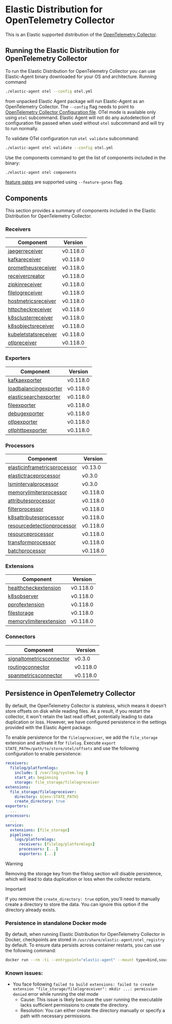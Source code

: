 # Elastic Distribution for OpenTelemetry Collector

This is an Elastic supported distribution of the [OpenTelemetry Collector](https://github.com/open-telemetry/opentelemetry-collector).

## Running the Elastic Distribution for OpenTelemetry Collector

To run the Elastic Distribution for OpenTelemetry Collector you can use Elastic-Agent binary downloaded for your OS and architecture.
Running command

```bash
./elastic-agent otel --config otel.yml
```

from unpacked Elastic Agent package will run Elastic-Agent as an OpenTelemetry Collector. The `--config` flag needs to point to [OpenTelemetry Collector Configuration file](https://opentelemetry.io/docs/collector/configuration/). OTel mode is available only using `otel` subcommand. Elastic Agent will not do any autodetection of configuration file passed when used without `otel` subcommand and will try to run normally.

To validate OTel configuration run `otel validate` subcommand:

```bash
./elastic-agent otel validate --config otel.yml
```

Use the components command to get the list of components included in the binary:

```bash
./elastic-agent otel components
```

[feature gates](https://github.com/open-telemetry/opentelemetry-collector/blob/main/featuregate/README.md#controlling-gates) are supported using `--feature-gates` flag.

## Components

This section provides a summary of components included in the Elastic Distribution for OpenTelemetry Collector.

### Receivers

| Component | Version |
|---|---|
| [jaegerreceiver](https://github.com/open-telemetry/opentelemetry-collector-contrib/blob/receiver/jaegerreceiver/v0.118.0/receiver/jaegerreceiver/README.md) | v0.118.0 |
| [kafkareceiver](https://github.com/open-telemetry/opentelemetry-collector-contrib/blob/receiver/kafkareceiver/v0.118.0/receiver/kafkareceiver/README.md) | v0.118.0 |
| [prometheusreceiver](https://github.com/open-telemetry/opentelemetry-collector-contrib/blob/receiver/prometheusreceiver/v0.118.0/receiver/prometheusreceiver/README.md) | v0.118.0 |
| [receivercreator](https://github.com/open-telemetry/opentelemetry-collector-contrib/blob/receiver/receivercreator/v0.118.0/receiver/receivercreator/README.md) | v0.118.0 |
| [zipkinreceiver](https://github.com/open-telemetry/opentelemetry-collector-contrib/blob/receiver/zipkinreceiver/v0.118.0/receiver/zipkinreceiver/README.md) | v0.118.0 |
| [filelogreceiver](https://github.com/open-telemetry/opentelemetry-collector-contrib/blob/receiver/filelogreceiver/v0.118.0/receiver/filelogreceiver/README.md) | v0.118.0 |
| [hostmetricsreceiver](https://github.com/open-telemetry/opentelemetry-collector-contrib/blob/receiver/hostmetricsreceiver/v0.118.0/receiver/hostmetricsreceiver/README.md) | v0.118.0 |
| [httpcheckreceiver](https://github.com/open-telemetry/opentelemetry-collector-contrib/blob/receiver/httpcheckreceiver/v0.118.0/receiver/httpcheckreceiver/README.md) | v0.118.0 |
| [k8sclusterreceiver](https://github.com/open-telemetry/opentelemetry-collector-contrib/blob/receiver/k8sclusterreceiver/v0.118.0/receiver/k8sclusterreceiver/README.md) | v0.118.0 |
| [k8sobjectsreceiver](https://github.com/open-telemetry/opentelemetry-collector-contrib/blob/receiver/k8sobjectsreceiver/v0.118.0/receiver/k8sobjectsreceiver/README.md) | v0.118.0 |
| [kubeletstatsreceiver](https://github.com/open-telemetry/opentelemetry-collector-contrib/blob/receiver/kubeletstatsreceiver/v0.118.0/receiver/kubeletstatsreceiver/README.md) | v0.118.0 |
| [otlpreceiver](https://github.com/open-telemetry/opentelemetry-collector/blob/receiver/otlpreceiver/v0.118.0/receiver/otlpreceiver/README.md) | v0.118.0 |

### Exporters

| Component | Version |
|---|---|
| [kafkaexporter](https://github.com/open-telemetry/opentelemetry-collector-contrib/blob/exporter/kafkaexporter/v0.118.0/exporter/kafkaexporter/README.md) | v0.118.0 |
| [loadbalancingexporter](https://github.com/open-telemetry/opentelemetry-collector-contrib/blob/exporter/loadbalancingexporter/v0.118.0/exporter/loadbalancingexporter/README.md) | v0.118.0 |
| [elasticsearchexporter](https://github.com/open-telemetry/opentelemetry-collector-contrib/blob/exporter/elasticsearchexporter/v0.118.0/exporter/elasticsearchexporter/README.md) | v0.118.0 |
| [fileexporter](https://github.com/open-telemetry/opentelemetry-collector-contrib/blob/exporter/fileexporter/v0.118.0/exporter/fileexporter/README.md) | v0.118.0 |
| [debugexporter](https://github.com/open-telemetry/opentelemetry-collector/blob/exporter/debugexporter/v0.118.0/exporter/debugexporter/README.md) | v0.118.0 |
| [otlpexporter](https://github.com/open-telemetry/opentelemetry-collector/blob/exporter/otlpexporter/v0.118.0/exporter/otlpexporter/README.md) | v0.118.0 |
| [otlphttpexporter](https://github.com/open-telemetry/opentelemetry-collector/blob/exporter/otlphttpexporter/v0.118.0/exporter/otlphttpexporter/README.md) | v0.118.0 |

### Processors

| Component | Version |
|---|---|
| [elasticinframetricsprocessor](https://github.com/elastic/opentelemetry-collector-components/blob/processor/elasticinframetricsprocessor/v0.13.0/processor/elasticinframetricsprocessor/README.md) | v0.13.0 |
| [elastictraceprocessor](https://github.com/elastic/opentelemetry-collector-components/blob/processor/elastictraceprocessor/v0.3.0/processor/elastictraceprocessor/README.md) | v0.3.0 |
| [lsmintervalprocessor](https://github.com/elastic/opentelemetry-collector-components/blob/processor/lsmintervalprocessor/v0.3.0/processor/lsmintervalprocessor/README.md) | v0.3.0 |
| [memorylimiterprocessor](https://github.com/open-telemetry/opentelemetry-collector/blob/processor/memorylimiterprocessor/v0.118.0/processor/memorylimiterprocessor/README.md) | v0.118.0 |
| [attributesprocessor](https://github.com/open-telemetry/opentelemetry-collector-contrib/blob/processor/attributesprocessor/v0.118.0/processor/attributesprocessor/README.md) | v0.118.0 |
| [filterprocessor](https://github.com/open-telemetry/opentelemetry-collector-contrib/blob/processor/filterprocessor/v0.118.0/processor/filterprocessor/README.md) | v0.118.0 |
| [k8sattributesprocessor](https://github.com/open-telemetry/opentelemetry-collector-contrib/blob/processor/k8sattributesprocessor/v0.118.0/processor/k8sattributesprocessor/README.md) | v0.118.0 |
| [resourcedetectionprocessor](https://github.com/open-telemetry/opentelemetry-collector-contrib/blob/processor/resourcedetectionprocessor/v0.118.0/processor/resourcedetectionprocessor/README.md) | v0.118.0 |
| [resourceprocessor](https://github.com/open-telemetry/opentelemetry-collector-contrib/blob/processor/resourceprocessor/v0.118.0/processor/resourceprocessor/README.md) | v0.118.0 |
| [transformprocessor](https://github.com/open-telemetry/opentelemetry-collector-contrib/blob/processor/transformprocessor/v0.118.0/processor/transformprocessor/README.md) | v0.118.0 |
| [batchprocessor](https://github.com/open-telemetry/opentelemetry-collector/blob/processor/batchprocessor/v0.118.0/processor/batchprocessor/README.md) | v0.118.0 |

### Extensions

| Component | Version |
|---|---|
| [healthcheckextension](https://github.com/open-telemetry/opentelemetry-collector-contrib/blob/extension/healthcheckextension/v0.118.0/extension/healthcheckextension/README.md) | v0.118.0 |
| [k8sobserver](https://github.com/open-telemetry/opentelemetry-collector-contrib/blob/extension/observer/k8sobserver/v0.118.0/extension/observer/k8sobserver/README.md) | v0.118.0 |
| [pprofextension](https://github.com/open-telemetry/opentelemetry-collector-contrib/blob/extension/pprofextension/v0.118.0/extension/pprofextension/README.md) | v0.118.0 |
| [filestorage](https://github.com/open-telemetry/opentelemetry-collector-contrib/blob/extension/storage/filestorage/v0.118.0/extension/storage/filestorage/README.md) | v0.118.0 |
| [memorylimiterextension](https://github.com/open-telemetry/opentelemetry-collector/blob/extension/memorylimiterextension/v0.118.0/extension/memorylimiterextension/README.md) | v0.118.0 |

### Connectors

| Component | Version |
|---|---|
| [signaltometricsconnector](https://github.com/elastic/opentelemetry-collector-components/blob/connector/signaltometricsconnector/v0.3.0/connector/signaltometricsconnector/README.md) | v0.3.0 |
| [routingconnector](https://github.com/open-telemetry/opentelemetry-collector-contrib/blob/connector/routingconnector/v0.118.0/connector/routingconnector/README.md) | v0.118.0 |
| [spanmetricsconnector](https://github.com/open-telemetry/opentelemetry-collector-contrib/blob/connector/spanmetricsconnector/v0.118.0/connector/spanmetricsconnector/README.md) | v0.118.0 |
## Persistence in OpenTelemetry Collector

By default, the OpenTelemetry Collector is stateless, which means it doesn't store offsets on disk while reading files. As a result, if you restart the collector, it won't retain the last read offset, potentially leading to data duplication or loss. However, we have configured persistence in the settings provided with the Elastic Agent package.

To enable persistence for the `filelogreceiver`, we add the `file_storage` extension and activate it for `filelog`.
Execute `export STATE_PATH=/path/to/store/otel/offsets` and use the following configuration to enable persistence:

```yaml
receivers:
  filelog/platformlogs:
    include: [ /var/log/system.log ]
    start_at: beginning
    storage: file_storage/filelogreceiver
extensions:
  file_storage/filelogreceiver:
    directory: ${env:STATE_PATH}
    create_directory: true
exporters:
  ...
processors:
  ...
service:
  extensions: [file_storage]
  pipelines:
    logs/platformlogs:
      receivers: [filelog/platformlogs]
      processors: [...]
      exporters: [...]
```

> [!WARNING]
Removing the storage key from the filelog section will disable persistence, which will lead to data duplication or loss when the collector restarts.

> [!IMPORTANT]
If you remove the `create_directory: true` option, you'll need to manually create a directory to store the data. You can ignore this option if the directory already exists.

### Persistence in standalone Docker mode

By default, when running Elastic Distribution for OpenTelemetry Collector in Docker, checkpoints are stored in `/usr/share/elastic-agent/otel_registry` by default. To ensure data persists across container restarts, you can use the following command:

```bash
docker run --rm -ti --entrypoint="elastic-agent" --mount type=bind,source=/path/on/host,target=/usr/share/elastic-agent/otel_registry  docker.elastic.co/beats/elastic-agent:9.0.0-SNAPSHOT otel
```

### Known issues:
-  You face following `failed to build extensions: failed to create extension "file_storage/filelogreceiver": mkdir ...: permission denied` error while running the otel mode
	- Cause: This issue is likely because the user running the executable lacks sufficient permissions to create the directory.
	- Resolution: You can either create the directory manually or specify a path with necessary permissions.
